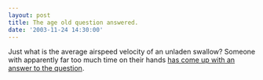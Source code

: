 ```yaml
---
layout: post
title: The age old question answered.
date: '2003-11-24 14:30:00'
---
```


Just what is the average airspeed velocity of an unladen swallow? Someone with apparently far too much time on their hands [has come up with an answer to the question](http://www.style.org/unladenswallow/).

<!--kg-card-end: markdown-->